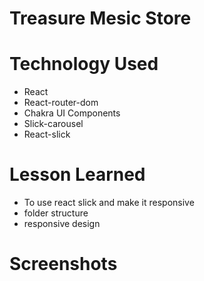 # Treasure Mesic Store

# Technology Used

- React
- React-router-dom
- Chakra UI Components
- Slick-carousel
- React-slick

# Lesson Learned
- To use react slick and make it responsive
- folder structure
- responsive design

# Screenshots
